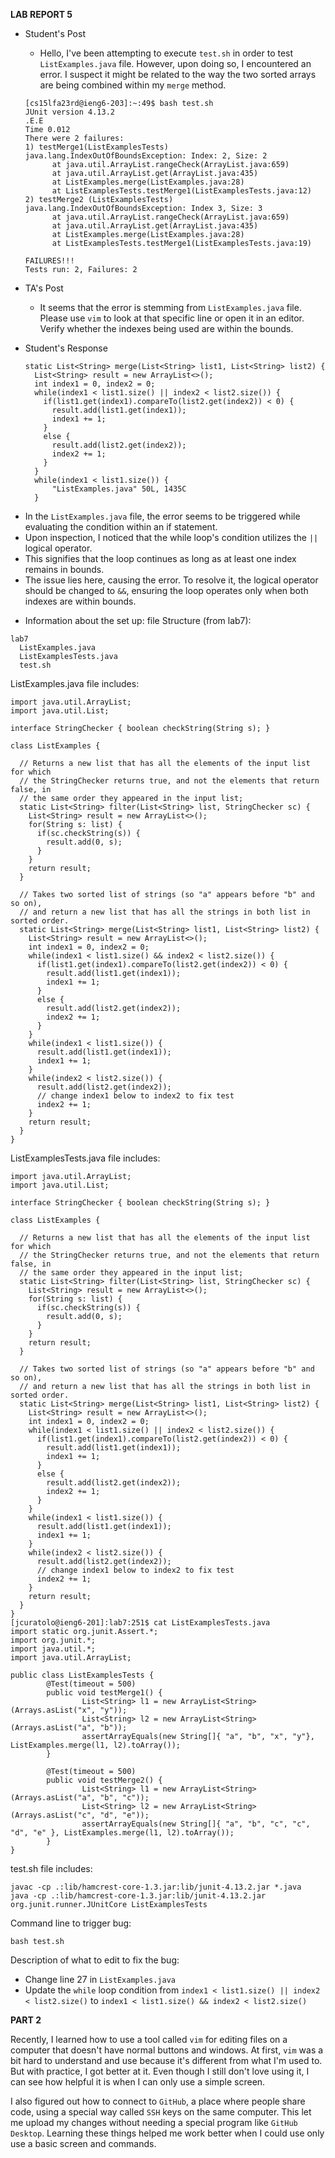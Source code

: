 **LAB REPORT 5**

* Student's Post
  - Hello, I've been attempting to execute `test.sh` in order to test `ListExamples.java` file. However, upon doing so, I encountered an error. I suspect it might be related to the way the two sorted arrays are being combined within my `merge` method.
  ```
  [cs15lfa23rd@ieng6-203]:~:49$ bash test.sh
  JUnit version 4.13.2
  .E.E
  Time 0.012
  There were 2 failures:
  1) testMerge1(ListExamplesTests)
  java.lang.IndexOutOfBoundsException: Index: 2, Size: 2
        at java.util.ArrayList.rangeCheck(ArrayList.java:659)
        at java.util.ArrayList.get(ArrayList.java:435)
        at ListExamples.merge(ListExamples.java:28)
        at ListExamplesTests.testMerge1(ListExamplesTests.java:12)
  2) testMerge2 (ListExamplesTests)
  java.lang.IndexOutOfBoundsException: Index 3, Size: 3
        at java.util.ArrayList.rangeCheck(ArrayList.java:659)
        at java.util.ArrayList.get(ArrayList.java:435)
        at ListExamples.merge(ListExamples.java:28)
        at ListExamplesTests.testMerge1(ListExamplesTests.java:19)
        
  FAILURES!!!
  Tests run: 2, Failures: 2  
  ```

* TA's Post
  - It seems that the error is stemming from `ListExamples.java` file. Please use `vim` to look at that specific line or open it in an editor. Verify whether the indexes being used are within the bounds.

* Student's Response
  ```
  static List<String> merge(List<String> list1, List<String> list2) {
    List<String> result = new ArrayList<>();
    int index1 = 0, index2 = 0;
    while(index1 < list1.size() || index2 < list2.size()) {
      if(list1.get(index1).compareTo(list2.get(index2)) < 0) {
        result.add(list1.get(index1));
        index1 += 1;
      }
      else {
        result.add(list2.get(index2));
        index2 += 1;
      }
    }
    while(index1 < list1.size()) {
        "ListExamples.java" 50L, 1435C     
    }
  ```
- In the `ListExamples.java` file, the error seems to be triggered while evaluating the condition within an if statement.
- Upon inspection, I noticed that the while loop's condition utilizes the `||` logical operator.
- This signifies that the loop continues as long as at least one index remains in bounds.
- The issue lies here, causing the error. To resolve it, the logical operator should be changed to `&&`, ensuring the loop operates only when both indexes are within bounds.

* Information about the set up:
file Structure (from lab7):

```
lab7
  ListExamples.java  
  ListExamplesTests.java  
  test.sh  
```

ListExamples.java file includes:  

```
import java.util.ArrayList;
import java.util.List;

interface StringChecker { boolean checkString(String s); }

class ListExamples {

  // Returns a new list that has all the elements of the input list for which
  // the StringChecker returns true, and not the elements that return false, in
  // the same order they appeared in the input list;
  static List<String> filter(List<String> list, StringChecker sc) {
    List<String> result = new ArrayList<>();
    for(String s: list) {
      if(sc.checkString(s)) {
        result.add(0, s);
      }
    }
    return result;
  }

  // Takes two sorted list of strings (so "a" appears before "b" and so on),
  // and return a new list that has all the strings in both list in sorted order.
  static List<String> merge(List<String> list1, List<String> list2) {
    List<String> result = new ArrayList<>();
    int index1 = 0, index2 = 0;
    while(index1 < list1.size() && index2 < list2.size()) {
      if(list1.get(index1).compareTo(list2.get(index2)) < 0) {
        result.add(list1.get(index1));
        index1 += 1;
      }
      else {
        result.add(list2.get(index2));
        index2 += 1;
      }
    }
    while(index1 < list1.size()) {
      result.add(list1.get(index1));
      index1 += 1;
    }
    while(index2 < list2.size()) {
      result.add(list2.get(index2));
      // change index1 below to index2 to fix test
      index2 += 1;
    }
    return result;
  }
}
```

ListExamplesTests.java file includes:  

```
import java.util.ArrayList;
import java.util.List;

interface StringChecker { boolean checkString(String s); }

class ListExamples {

  // Returns a new list that has all the elements of the input list for which
  // the StringChecker returns true, and not the elements that return false, in
  // the same order they appeared in the input list;
  static List<String> filter(List<String> list, StringChecker sc) {
    List<String> result = new ArrayList<>();
    for(String s: list) {
      if(sc.checkString(s)) {
        result.add(0, s);
      }
    }
    return result;
  }

  // Takes two sorted list of strings (so "a" appears before "b" and so on),
  // and return a new list that has all the strings in both list in sorted order.
  static List<String> merge(List<String> list1, List<String> list2) {
    List<String> result = new ArrayList<>();
    int index1 = 0, index2 = 0;
    while(index1 < list1.size() || index2 < list2.size()) {
      if(list1.get(index1).compareTo(list2.get(index2)) < 0) {
        result.add(list1.get(index1));
        index1 += 1;
      }
      else {
        result.add(list2.get(index2));
        index2 += 1;
      }
    }
    while(index1 < list1.size()) {
      result.add(list1.get(index1));
      index1 += 1;
    }
    while(index2 < list2.size()) {
      result.add(list2.get(index2));
      // change index1 below to index2 to fix test
      index2 += 1;
    }
    return result;
  }
}
[jcuratolo@ieng6-201]:lab7:251$ cat ListExamplesTests.java
import static org.junit.Assert.*;
import org.junit.*;
import java.util.*;
import java.util.ArrayList;

public class ListExamplesTests {
        @Test(timeout = 500)
        public void testMerge1() {
                List<String> l1 = new ArrayList<String>(Arrays.asList("x", "y"));
                List<String> l2 = new ArrayList<String>(Arrays.asList("a", "b"));
                assertArrayEquals(new String[]{ "a", "b", "x", "y"}, ListExamples.merge(l1, l2).toArray());
        }

        @Test(timeout = 500)
        public void testMerge2() {
                List<String> l1 = new ArrayList<String>(Arrays.asList("a", "b", "c"));    
                List<String> l2 = new ArrayList<String>(Arrays.asList("c", "d", "e"));    
                assertArrayEquals(new String[]{ "a", "b", "c", "c", "d", "e" }, ListExamples.merge(l1, l2).toArray());
        }
}
```

test.sh file includes: 

```
javac -cp .:lib/hamcrest-core-1.3.jar:lib/junit-4.13.2.jar *.java
java -cp .:lib/hamcrest-core-1.3.jar:lib/junit-4.13.2.jar org.junit.runner.JUnitCore ListExamplesTests
```

Command line to trigger bug:  

`bash test.sh`  

Description of what to edit to fix the bug:   

- Change line 27 in  `ListExamples.java`
- Update the `while` loop condition from `index1 < list1.size() || index2 < list2.size()` to `index1 < list1.size() && index2 < list2.size()`

**PART 2**  

Recently, I learned how to use a tool called `vim` for editing files on a computer that doesn't have normal buttons and windows. At first, `vim` was a bit hard to understand and use because it's different from what I'm used to. But with practice, I got better at it. Even though I still don't love using it, I can see how helpful it is when I can only use a simple screen.

I also figured out how to connect to `GitHub`, a place where people share code, using a special way called `SSH` keys on the same computer. This let me upload my changes without needing a special program like `GitHub Desktop`. Learning these things helped me work better when I could use only use a basic screen and commands.